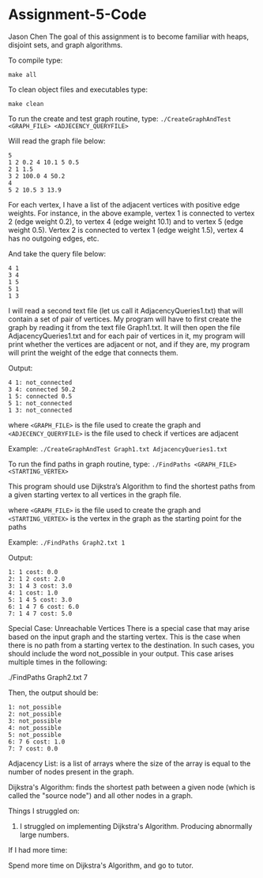 # Assignment-5-Code
Jason Chen
The goal of this assignment is to become familiar with heaps, disjoint sets, and graph algorithms.

To compile type:

 `make all`

To clean object files and executables type:

 `make clean`
 
To run the create and test graph routine, type:
`./CreateGraphAndTest <GRAPH_FILE> <ADJECENCY_QUERYFILE>`

Will read the graph file below:

    5
    1 2 0.2 4 10.1 5 0.5
    2 1 1.5
    3 2 100.0 4 50.2
    4
    5 2 10.5 3 13.9

For each vertex, I have a list of the adjacent vertices with positive edge weights. For instance, in the
above example, vertex 1 is connected to vertex 2 (edge weight 0.2), to vertex 4 (edge weight 10.1) and to
vertex 5 (edge weight 0.5). Vertex 2 is connected to vertex 1 (edge weight 1.5), vertex 4 has no outgoing
edges, etc.
    
And take the query file below:

    4 1
    3 4
    1 5
    5 1 
    1 3
    
I will read a second text file (let us call it AdjacencyQueries1.txt) that will contain a set of pair of
vertices. My program will have to first create the graph by reading it from the text file Graph1.txt. It
will then open the file AdjacencyQueries1.txt and for each pair of vertices in it, my program will print
whether the vertices are adjacent or not, and if they are, my program will print the weight of the edge that
connects them.

Output:

    4 1: not_connected
    3 4: connected 50.2
    1 5: connected 0.5
    5 1: not_connected
    1 3: not_connected


where `<GRAPH_FILE>` is the file used to create the graph and
`<ADJECENCY_QUERYFILE>` is the file used to check if vertices
are adjacent

Example:
`./CreateGraphAndTest Graph1.txt AdjacencyQueries1.txt`

To run the find paths in graph routine, type:
`./FindPaths <GRAPH_FILE> <STARTING_VERTEX>`

This program should use Dijkstra’s Algorithm to find the shortest paths from a given starting vertex to all
vertices in the graph file.

where `<GRAPH_FILE>` is the file used to create the graph and 
`<STARTING_VERTEX>` is the vertex in the graph as the starting
point for the paths

Example:
`./FindPaths Graph2.txt 1`

Output:

    1: 1 cost: 0.0
    2: 1 2 cost: 2.0
    3: 1 4 3 cost: 3.0
    4: 1 cost: 1.0
    5: 1 4 5 cost: 3.0
    6: 1 4 7 6 cost: 6.0
    7: 1 4 7 cost: 5.0

Special Case: Unreachable Vertices
There is a special case that may arise based on the input graph and the starting vertex. This is the case
when there is no path from a starting vertex to the destination. In such cases, you should include the word
not_possible in your output. This case arises multiple times in the following:

./FindPaths Graph2.txt 7

Then, the output should be:

    1: not_possible
    2: not_possible
    3: not_possible
    4: not_possible
    5: not_possible
    6: 7 6 cost: 1.0
    7: 7 cost: 0.0
    
Adjacency List: is a list of arrays where the size of the array is equal to the number of nodes present
in the graph.

Dijkstra's Algorithm: finds the shortest path between a given node (which is called the "source node") and
all other nodes in a graph.


Things I struggled on:

1. I struggled on implementing Dijkstra's Algorithm. Producing abnormally large numbers.


If I had more time:

Spend more time on Dijkstra's Algorithm, and go to tutor.
